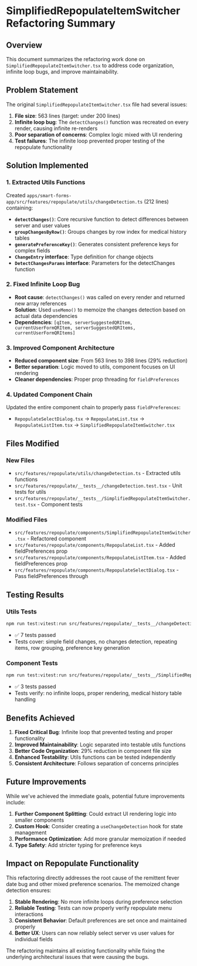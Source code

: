 # SimplifiedRepopulateItemSwitcher Refactoring Summary

## Overview
This document summarizes the refactoring work done on `SimplifiedRepopulateItemSwitcher.tsx` to address code organization, infinite loop bugs, and improve maintainability.

## Problem Statement
The original `SimplifiedRepopulateItemSwitcher.tsx` file had several issues:
1. **File size**: 563 lines (target: under 200 lines)
2. **Infinite loop bug**: The `detectChanges()` function was recreated on every render, causing infinite re-renders
3. **Poor separation of concerns**: Complex logic mixed with UI rendering
4. **Test failures**: The infinite loop prevented proper testing of the repopulate functionality

## Solution Implemented

### 1. Extracted Utils Functions
Created `apps/smart-forms-app/src/features/repopulate/utils/changeDetection.ts` (212 lines) containing:

- **`detectChanges()`**: Core recursive function to detect differences between server and user values
- **`groupChangesByRow()`**: Groups changes by row index for medical history tables
- **`generatePreferenceKey()`**: Generates consistent preference keys for complex fields
- **`ChangeEntry` interface**: Type definition for change objects
- **`DetectChangesParams` interface**: Parameters for the detectChanges function

### 2. Fixed Infinite Loop Bug
- **Root cause**: `detectChanges()` was called on every render and returned new array references
- **Solution**: Used `useMemo()` to memoize the changes detection based on actual data dependencies
- **Dependencies**: `[qItem, serverSuggestedQRItem, currentUserFormQRItem, serverSuggestedQRItems, currentUserFormQRItems]`

### 3. Improved Component Architecture
- **Reduced component size**: From 563 lines to 398 lines (29% reduction)
- **Better separation**: Logic moved to utils, component focuses on UI rendering
- **Cleaner dependencies**: Proper prop threading for `fieldPreferences`

### 4. Updated Component Chain
Updated the entire component chain to properly pass `fieldPreferences`:
- `RepopulateSelectDialog.tsx` → `RepopulateList.tsx` → `RepopulateListItem.tsx` → `SimplifiedRepopulateItemSwitcher.tsx`

## Files Modified

### New Files
- `src/features/repopulate/utils/changeDetection.ts` - Extracted utils functions
- `src/features/repopulate/__tests__/changeDetection.test.tsx` - Unit tests for utils
- `src/features/repopulate/__tests__/SimplifiedRepopulateItemSwitcher.test.tsx` - Component tests

### Modified Files
- `src/features/repopulate/components/SimplifiedRepopulateItemSwitcher.tsx` - Refactored component
- `src/features/repopulate/components/RepopulateList.tsx` - Added fieldPreferences prop
- `src/features/repopulate/components/RepopulateListItem.tsx` - Added fieldPreferences prop
- `src/features/repopulate/components/RepopulateSelectDialog.tsx` - Pass fieldPreferences through

## Testing Results

### Utils Tests
```bash
npm run test:vitest:run src/features/repopulate/__tests__/changeDetection.test.tsx
```
- ✅ 7 tests passed
- Tests cover: simple field changes, no changes detection, repeating items, row grouping, preference key generation

### Component Tests
```bash
npm run test:vitest:run src/features/repopulate/__tests__/SimplifiedRepopulateItemSwitcher.test.tsx
```
- ✅ 3 tests passed
- Tests verify: no infinite loops, proper rendering, medical history table handling

## Benefits Achieved

1. **Fixed Critical Bug**: Infinite loop that prevented testing and proper functionality
2. **Improved Maintainability**: Logic separated into testable utils functions
3. **Better Code Organization**: 29% reduction in component file size
4. **Enhanced Testability**: Utils functions can be tested independently
5. **Consistent Architecture**: Follows separation of concerns principles

## Future Improvements

While we've achieved the immediate goals, potential future improvements include:

1. **Further Component Splitting**: Could extract UI rendering logic into smaller components
2. **Custom Hook**: Consider creating a `useChangeDetection` hook for state management
3. **Performance Optimization**: Add more granular memoization if needed
4. **Type Safety**: Add stricter typing for preference keys

## Impact on Repopulate Functionality

This refactoring directly addresses the root cause of the remittent fever date bug and other mixed preference scenarios. The memoized change detection ensures:

1. **Stable Rendering**: No more infinite loops during preference selection
2. **Reliable Testing**: Tests can now properly verify repopulate menu interactions
3. **Consistent Behavior**: Default preferences are set once and maintained properly
4. **Better UX**: Users can now reliably select server vs user values for individual fields

The refactoring maintains all existing functionality while fixing the underlying architectural issues that were causing the bugs. 